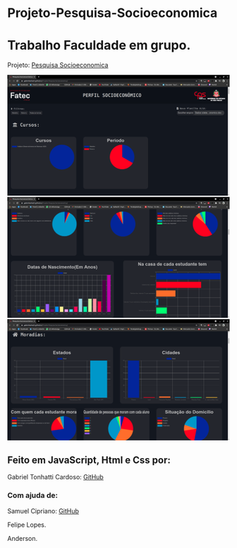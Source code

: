 Projeto-Pesquisa-Socioeconomica
===============================

# Trabalho Faculdade em grupo.

Projeto: [Pesquisa Socioeconomica](https://gabrieltonhatti.github.io/Projeto-Pesquisa-Socioeconomica/)

<img src = "img/Image1.png">
<img src = "img/image2.png">
<img src = "img/image3.png">

## Feito em JavaScript, Html e Css por:

Gabriel Tonhatti Cardoso: [GitHub](https://github.com/GabrielTonhatti)

### Com ajuda de:

Samuel Cipriano: [GitHub](https://github.com/SamCiprianoh)

Felipe Lopes.

Anderson.
